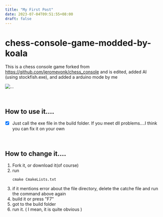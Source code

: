 ```yaml
---
title: "My First Post"
date: 2023-07-04T09:51:55+08:00
draft: false
---
```

# chess-console-game-modded-by-koala
 This is a chess console game forked from https://github.com/jeromevonk/chess_console and is edited, added AI (using stockfish.exe), and added a arduino mode by me

 ![...](https://media2.giphy.com/media/L4RZloecys3VCAojKs/200w.webp?cid=ecf05e47g2y2tf5uuegy4cjik36nu5os9ovp8fdrjhwhgsbh&ep=v1_gifs_search&rid=200w.webp&ct=g)

<br />

## How to use it....
 * [X] Just call the exe file in the build folder.
 If you meet dll problems....I think you can fix it on your own
 
<br />

## How to change it....
 1. Fork it, or download it(of course)
 2. run
    ```
    cmake CmakeLists.txt
    ```
 3.
    if it mentions error about the file directory, delete the catche file and run the command above again
 4. 
    build it or press "F7"
 5. got to the build folder
 6. run it. ( I mean, it is quite obvious )


